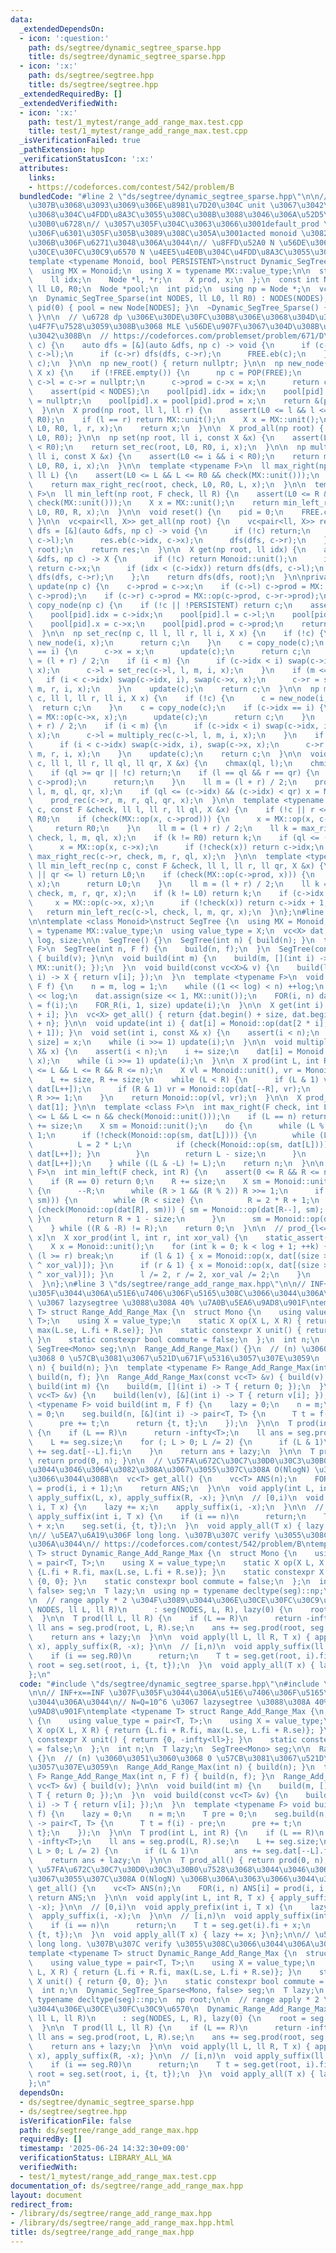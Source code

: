 ```yaml
---
data:
  _extendedDependsOn:
  - icon: ':question:'
    path: ds/segtree/dynamic_segtree_sparse.hpp
    title: ds/segtree/dynamic_segtree_sparse.hpp
  - icon: ':x:'
    path: ds/segtree/segtree.hpp
    title: ds/segtree/segtree.hpp
  _extendedRequiredBy: []
  _extendedVerifiedWith:
  - icon: ':x:'
    path: test/1_mytest/range_add_range_max.test.cpp
    title: test/1_mytest/range_add_range_max.test.cpp
  _isVerificationFailed: true
  _pathExtension: hpp
  _verificationStatusIcon: ':x:'
  attributes:
    links:
    - https://codeforces.com/contest/542/problem/B
  bundledCode: "#line 2 \"ds/segtree/dynamic_segtree_sparse.hpp\"\n\n// \u5E38\u306B\
    \u307B\u3068\u3093\u3069\u306E\u8981\u7D20\u304C unit \u3067\u3042\u308B\u3053\
    \u3068\u304C\u4FDD\u8A3C\u3055\u308C\u308B\u3088\u3046\u306A\u52D5\u7684\u30BB\
    \u30B0\u6728\n// \u3057\u305F\u304C\u3063\u3066\u3001default_prod \u306E\u985E\
    \u306F\u6301\u305F\u305B\u3089\u308C\u305A\u3001acted monoid \u3082\u4E00\u822C\
    \u306B\u306F\u6271\u3048\u306A\u3044\n// \u8FFD\u52A0 N \u56DE\u306E\u3068\u304D\
    \u30CE\u30FC\u30C9\u6570 N \u4EE5\u4E0B\u304C\u4FDD\u8A3C\u3055\u308C\u308B\n\
    template <typename Monoid, bool PERSISTENT>\nstruct Dynamic_SegTree_Sparse {\n\
    \  using MX = Monoid;\n  using X = typename MX::value_type;\n\n  struct Node {\n\
    \    ll idx;\n    Node *l, *r;\n    X prod, x;\n  };\n  const int NODES;\n  const\
    \ ll L0, R0;\n  Node *pool;\n  int pid;\n  using np = Node *;\n  vc<np> FREE;\n\
    \n  Dynamic_SegTree_Sparse(int NODES, ll L0, ll R0) : NODES(NODES), L0(L0), R0(R0),\
    \ pid(0) { pool = new Node[NODES]; }\n  ~Dynamic_SegTree_Sparse() { delete[] pool;\
    \ }\n\n  // \u6728 dp \u306E\u30DE\u30FC\u30B8\u306E\u3068\u304D\u306A\u3069\u306B\
    \u4F7F\u7528\u3059\u308B\u3068 MLE \u56DE\u907F\u3067\u304D\u308B\u3053\u3068\u304C\
    \u3042\u308B\n  // https://codeforces.com/problemset/problem/671/D\n  void free_subtree(np\
    \ c) {\n    auto dfs = [&](auto &dfs, np c) -> void {\n      if (c->l) dfs(dfs,\
    \ c->l);\n      if (c->r) dfs(dfs, c->r);\n      FREE.eb(c);\n    };\n    dfs(dfs,\
    \ c);\n  }\n\n  np new_root() { return nullptr; }\n\n  np new_node(ll idx, const\
    \ X x) {\n    if (!FREE.empty()) {\n      np c = POP(FREE);\n      c->idx = idx,\
    \ c->l = c->r = nullptr;\n      c->prod = c->x = x;\n      return c;\n    }\n\
    \    assert(pid < NODES);\n    pool[pid].idx = idx;\n    pool[pid].l = pool[pid].r\
    \ = nullptr;\n    pool[pid].x = pool[pid].prod = x;\n    return &(pool[pid++]);\n\
    \  }\n\n  X prod(np root, ll l, ll r) {\n    assert(L0 <= l && l <= r && r <=\
    \ R0);\n    if (l == r) return MX::unit();\n    X x = MX::unit();\n    prod_rec(root,\
    \ L0, R0, l, r, x);\n    return x;\n  }\n\n  X prod_all(np root) { return prod(root,\
    \ L0, R0); }\n\n  np set(np root, ll i, const X &x) {\n    assert(L0 <= i && i\
    \ < R0);\n    return set_rec(root, L0, R0, i, x);\n  }\n\n  np multiply(np root,\
    \ ll i, const X &x) {\n    assert(L0 <= i && i < R0);\n    return multiply_rec(root,\
    \ L0, R0, i, x);\n  }\n\n  template <typename F>\n  ll max_right(np root, F check,\
    \ ll L) {\n    assert(L0 <= L && L <= R0 && check(MX::unit()));\n    X x = MX::unit();\n\
    \    return max_right_rec(root, check, L0, R0, L, x);\n  }\n\n  template <typename\
    \ F>\n  ll min_left(np root, F check, ll R) {\n    assert(L0 <= R && R <= R0 &&\
    \ check(MX::unit()));\n    X x = MX::unit();\n    return min_left_rec(root, check,\
    \ L0, R0, R, x);\n  }\n\n  void reset() {\n    pid = 0;\n    FREE.clear();\n \
    \ }\n\n  vc<pair<ll, X>> get_all(np root) {\n    vc<pair<ll, X>> res;\n    auto\
    \ dfs = [&](auto &dfs, np c) -> void {\n      if (!c) return;\n      dfs(dfs,\
    \ c->l);\n      res.eb(c->idx, c->x);\n      dfs(dfs, c->r);\n    };\n    dfs(dfs,\
    \ root);\n    return res;\n  }\n\n  X get(np root, ll idx) {\n    auto dfs = [&](auto\
    \ &dfs, np c) -> X {\n      if (!c) return Monoid::unit();\n      if (idx == c->idx)\
    \ return c->x;\n      if (idx < (c->idx)) return dfs(dfs, c->l);\n      return\
    \ dfs(dfs, c->r);\n    };\n    return dfs(dfs, root);\n  }\n\nprivate:\n  void\
    \ update(np c) {\n    c->prod = c->x;\n    if (c->l) c->prod = MX::op(c->l->prod,\
    \ c->prod);\n    if (c->r) c->prod = MX::op(c->prod, c->r->prod);\n  }\n\n  np\
    \ copy_node(np c) {\n    if (!c || !PERSISTENT) return c;\n    assert(pid < NODES);\n\
    \    pool[pid].idx = c->idx;\n    pool[pid].l = c->l;\n    pool[pid].r = c->r;\n\
    \    pool[pid].x = c->x;\n    pool[pid].prod = c->prod;\n    return &(pool[pid++]);\n\
    \  }\n\n  np set_rec(np c, ll l, ll r, ll i, X x) {\n    if (!c) {\n      c =\
    \ new_node(i, x);\n      return c;\n    }\n    c = copy_node(c);\n    if (c->idx\
    \ == i) {\n      c->x = x;\n      update(c);\n      return c;\n    }\n    ll m\
    \ = (l + r) / 2;\n    if (i < m) {\n      if (c->idx < i) swap(c->idx, i), swap(c->x,\
    \ x);\n      c->l = set_rec(c->l, l, m, i, x);\n    }\n    if (m <= i) {\n   \
    \   if (i < c->idx) swap(c->idx, i), swap(c->x, x);\n      c->r = set_rec(c->r,\
    \ m, r, i, x);\n    }\n    update(c);\n    return c;\n  }\n\n  np multiply_rec(np\
    \ c, ll l, ll r, ll i, X x) {\n    if (!c) {\n      c = new_node(i, x);\n    \
    \  return c;\n    }\n    c = copy_node(c);\n    if (c->idx == i) {\n      c->x\
    \ = MX::op(c->x, x);\n      update(c);\n      return c;\n    }\n    ll m = (l\
    \ + r) / 2;\n    if (i < m) {\n      if (c->idx < i) swap(c->idx, i), swap(c->x,\
    \ x);\n      c->l = multiply_rec(c->l, l, m, i, x);\n    }\n    if (m <= i) {\n\
    \      if (i < c->idx) swap(c->idx, i), swap(c->x, x);\n      c->r = multiply_rec(c->r,\
    \ m, r, i, x);\n    }\n    update(c);\n    return c;\n  }\n\n  void prod_rec(np\
    \ c, ll l, ll r, ll ql, ll qr, X &x) {\n    chmax(ql, l);\n    chmin(qr, r);\n\
    \    if (ql >= qr || !c) return;\n    if (l == ql && r == qr) {\n      x = MX::op(x,\
    \ c->prod);\n      return;\n    }\n    ll m = (l + r) / 2;\n    prod_rec(c->l,\
    \ l, m, ql, qr, x);\n    if (ql <= (c->idx) && (c->idx) < qr) x = MX::op(x, c->x);\n\
    \    prod_rec(c->r, m, r, ql, qr, x);\n  }\n\n  template <typename F>\n  ll max_right_rec(np\
    \ c, const F &check, ll l, ll r, ll ql, X &x) {\n    if (!c || r <= ql) return\
    \ R0;\n    if (check(MX::op(x, c->prod))) {\n      x = MX::op(x, c->prod);\n \
    \     return R0;\n    }\n    ll m = (l + r) / 2;\n    ll k = max_right_rec(c->l,\
    \ check, l, m, ql, x);\n    if (k != R0) return k;\n    if (ql <= (c->idx)) {\n\
    \      x = MX::op(x, c->x);\n      if (!check(x)) return c->idx;\n    }\n    return\
    \ max_right_rec(c->r, check, m, r, ql, x);\n  }\n\n  template <typename F>\n \
    \ ll min_left_rec(np c, const F &check, ll l, ll r, ll qr, X &x) {\n    if (!c\
    \ || qr <= l) return L0;\n    if (check(MX::op(c->prod, x))) {\n      x = MX::op(c->prod,\
    \ x);\n      return L0;\n    }\n    ll m = (l + r) / 2;\n    ll k = min_left_rec(c->r,\
    \ check, m, r, qr, x);\n    if (k != L0) return k;\n    if (c->idx < qr) {\n \
    \     x = MX::op(c->x, x);\n      if (!check(x)) return c->idx + 1;\n    }\n \
    \   return min_left_rec(c->l, check, l, m, qr, x);\n  }\n};\n#line 2 \"ds/segtree/segtree.hpp\"\
    \n\ntemplate <class Monoid>\nstruct SegTree {\n  using MX = Monoid;\n  using X\
    \ = typename MX::value_type;\n  using value_type = X;\n  vc<X> dat;\n  int n,\
    \ log, size;\n\n  SegTree() {}\n  SegTree(int n) { build(n); }\n  template <typename\
    \ F>\n  SegTree(int n, F f) {\n    build(n, f);\n  }\n  SegTree(const vc<X>& v)\
    \ { build(v); }\n\n  void build(int m) {\n    build(m, [](int i) -> X { return\
    \ MX::unit(); });\n  }\n  void build(const vc<X>& v) {\n    build(len(v), [&](int\
    \ i) -> X { return v[i]; });\n  }\n  template <typename F>\n  void build(int m,\
    \ F f) {\n    n = m, log = 1;\n    while ((1 << log) < n) ++log;\n    size = 1\
    \ << log;\n    dat.assign(size << 1, MX::unit());\n    FOR(i, n) dat[size + i]\
    \ = f(i);\n    FOR_R(i, 1, size) update(i);\n  }\n\n  X get(int i) { return dat[size\
    \ + i]; }\n  vc<X> get_all() { return {dat.begin() + size, dat.begin() + size\
    \ + n}; }\n\n  void update(int i) { dat[i] = Monoid::op(dat[2 * i], dat[2 * i\
    \ + 1]); }\n  void set(int i, const X& x) {\n    assert(i < n);\n    dat[i +=\
    \ size] = x;\n    while (i >>= 1) update(i);\n  }\n\n  void multiply(int i, const\
    \ X& x) {\n    assert(i < n);\n    i += size;\n    dat[i] = Monoid::op(dat[i],\
    \ x);\n    while (i >>= 1) update(i);\n  }\n\n  X prod(int L, int R) {\n    assert(0\
    \ <= L && L <= R && R <= n);\n    X vl = Monoid::unit(), vr = Monoid::unit();\n\
    \    L += size, R += size;\n    while (L < R) {\n      if (L & 1) vl = Monoid::op(vl,\
    \ dat[L++]);\n      if (R & 1) vr = Monoid::op(dat[--R], vr);\n      L >>= 1,\
    \ R >>= 1;\n    }\n    return Monoid::op(vl, vr);\n  }\n\n  X prod_all() { return\
    \ dat[1]; }\n\n  template <class F>\n  int max_right(F check, int L) {\n    assert(0\
    \ <= L && L <= n && check(Monoid::unit()));\n    if (L == n) return n;\n    L\
    \ += size;\n    X sm = Monoid::unit();\n    do {\n      while (L % 2 == 0) L >>=\
    \ 1;\n      if (!check(Monoid::op(sm, dat[L]))) {\n        while (L < size) {\n\
    \          L = 2 * L;\n          if (check(Monoid::op(sm, dat[L]))) { sm = Monoid::op(sm,\
    \ dat[L++]); }\n        }\n        return L - size;\n      }\n      sm = Monoid::op(sm,\
    \ dat[L++]);\n    } while ((L & -L) != L);\n    return n;\n  }\n\n  template <class\
    \ F>\n  int min_left(F check, int R) {\n    assert(0 <= R && R <= n && check(Monoid::unit()));\n\
    \    if (R == 0) return 0;\n    R += size;\n    X sm = Monoid::unit();\n    do\
    \ {\n      --R;\n      while (R > 1 && (R % 2)) R >>= 1;\n      if (!check(Monoid::op(dat[R],\
    \ sm))) {\n        while (R < size) {\n          R = 2 * R + 1;\n          if\
    \ (check(Monoid::op(dat[R], sm))) { sm = Monoid::op(dat[R--], sm); }\n       \
    \ }\n        return R + 1 - size;\n      }\n      sm = Monoid::op(dat[R], sm);\n\
    \    } while ((R & -R) != R);\n    return 0;\n  }\n\n  // prod_{l<=i<r} A[i xor\
    \ x]\n  X xor_prod(int l, int r, int xor_val) {\n    static_assert(Monoid::commute);\n\
    \    X x = Monoid::unit();\n    for (int k = 0; k < log + 1; ++k) {\n      if\
    \ (l >= r) break;\n      if (l & 1) { x = Monoid::op(x, dat[(size >> k) + ((l++)\
    \ ^ xor_val)]); }\n      if (r & 1) { x = Monoid::op(x, dat[(size >> k) + ((--r)\
    \ ^ xor_val)]); }\n      l /= 2, r /= 2, xor_val /= 2;\n    }\n    return x;\n\
    \  }\n};\n#line 3 \"ds/segtree/range_add_range_max.hpp\"\n\n// INF+x==INF \u307F\
    \u305F\u3044\u306A\u51E6\u7406\u306F\u5165\u308C\u3066\u3044\u306A\u3044\n// N=Q=10^6\
    \ \u3067 lazysegtree \u3088\u308A 40% \u7A0B\u5EA6\u9AD8\u901F\ntemplate <typename\
    \ T> struct Range_Add_Range_Max {\n  struct Mono {\n    using value_type = pair<T,\
    \ T>;\n    using X = value_type;\n    static X op(X L, X R) { return {L.fi + R.fi,\
    \ max(L.se, L.fi + R.se)}; }\n    static constexpr X unit() { return {0, -infty<ll>};\
    \ }\n    static constexpr bool commute = false;\n  };\n  int n;\n  T lazy;\n \
    \ SegTree<Mono> seg;\n\n  Range_Add_Range_Max() {}\n  // (n) \u3060\u3051\u3060\
    \u3068 0 \u57CB\u3081\u3067\u521D\u671F\u5316\u3057\u307E\u3059\n  Range_Add_Range_Max(int\
    \ n) { build(n); }\n  template <typename F> Range_Add_Range_Max(int n, F f) {\
    \ build(n, f); }\n  Range_Add_Range_Max(const vc<T> &v) { build(v); }\n\n  void\
    \ build(int m) {\n    build(m, [](int i) -> T { return 0; });\n  }\n  void build(const\
    \ vc<T> &v) {\n    build(len(v), [&](int i) -> T { return v[i]; });\n  }\n  template\
    \ <typename F> void build(int m, F f) {\n    lazy = 0;\n    n = m;\n    T pre\
    \ = 0;\n    seg.build(n, [&](int i) -> pair<T, T> {\n      T t = f(i) - pre;\n\
    \      pre += t;\n      return {t, t};\n    });\n  }\n\n  T prod(int L, int R)\
    \ {\n    if (L == R)\n      return -infty<T>;\n    ll ans = seg.prod(L, R).se;\n\
    \    L += seg.size;\n    for (; L > 0; L /= 2) {\n      if (L & 1)\n        ans\
    \ += seg.dat[--L].fi;\n    }\n    return ans + lazy;\n  }\n\n  T prod_all() {\
    \ return prod(0, n); }\n\n  // \u57FA\u672C\u30C7\u30D0\u30C3\u30B0\u7528\u3068\
    \u3044\u3046\u3064\u3082\u308A\u3067\u3055\u307C\u308A O(NlogN) \u306B\u306A\u3063\
    \u3066\u3044\u308B\n  vc<T> get_all() {\n    vc<T> ANS(n);\n    FOR(i, n) ANS[i]\
    \ = prod(i, i + 1);\n    return ANS;\n  }\n\n  void apply(int L, int R, T x) {\
    \ apply_suffix(L, x), apply_suffix(R, -x); }\n\n  // [0,i)\n  void apply_prefix(int\
    \ i, T x) {\n    lazy += x;\n    apply_suffix(i, -x);\n  }\n\n  // [i,n)\n  void\
    \ apply_suffix(int i, T x) {\n    if (i == n)\n      return;\n    T t = seg.get(i).fi\
    \ + x;\n    seg.set(i, {t, t});\n  }\n  void apply_all(T x) { lazy += x; }\n};\n\
    \n// \u5EA7\u6A19\u306F long long. \u307B\u307C verify \u3055\u308C\u3066\u3044\
    \u306A\u3044\n// https://codeforces.com/contest/542/problem/B\ntemplate <typename\
    \ T> struct Dynamic_Range_Add_Range_Max {\n  struct Mono {\n    using value_type\
    \ = pair<T, T>;\n    using X = value_type;\n    static X op(X L, X R) { return\
    \ {L.fi + R.fi, max(L.se, L.fi + R.se)}; }\n    static constexpr X unit() { return\
    \ {0, 0}; }\n    static constexpr bool commute = false;\n  };\n  int n;\n  Dynamic_SegTree_Sparse<Mono,\
    \ false> seg;\n  T lazy;\n  using np = typename decltype(seg)::np;\n  np root;\n\
    \n  // range apply * 2 \u304F\u3089\u3044\u306E\u30CE\u30FC\u30C9\u6570\n  Dynamic_Range_Add_Range_Max(int\
    \ NODES, ll L, ll R)\n      : seg(NODES, L, R), lazy(0) {\n    root = seg.new_root();\n\
    \  }\n\n  T prod(ll L, ll R) {\n    if (L == R)\n      return -infty<T>;\n   \
    \ ll ans = seg.prod(root, L, R).se;\n    ans += seg.prod(root, seg.L0, L).fi;\n\
    \    return ans + lazy;\n  }\n\n  void apply(ll L, ll R, T x) { apply_suffix(L,\
    \ x), apply_suffix(R, -x); }\n\n  // [i,n)\n  void apply_suffix(ll i, T x) {\n\
    \    if (i == seg.R0)\n      return;\n    T t = seg.get(root, i).fi + x;\n   \
    \ root = seg.set(root, i, {t, t});\n  }\n  void apply_all(T x) { lazy += x; }\n\
    };\n"
  code: "#include \"ds/segtree/dynamic_segtree_sparse.hpp\"\n#include \"ds/segtree/segtree.hpp\"\
    \n\n// INF+x==INF \u307F\u305F\u3044\u306A\u51E6\u7406\u306F\u5165\u308C\u3066\
    \u3044\u306A\u3044\n// N=Q=10^6 \u3067 lazysegtree \u3088\u308A 40% \u7A0B\u5EA6\
    \u9AD8\u901F\ntemplate <typename T> struct Range_Add_Range_Max {\n  struct Mono\
    \ {\n    using value_type = pair<T, T>;\n    using X = value_type;\n    static\
    \ X op(X L, X R) { return {L.fi + R.fi, max(L.se, L.fi + R.se)}; }\n    static\
    \ constexpr X unit() { return {0, -infty<ll>}; }\n    static constexpr bool commute\
    \ = false;\n  };\n  int n;\n  T lazy;\n  SegTree<Mono> seg;\n\n  Range_Add_Range_Max()\
    \ {}\n  // (n) \u3060\u3051\u3060\u3068 0 \u57CB\u3081\u3067\u521D\u671F\u5316\
    \u3057\u307E\u3059\n  Range_Add_Range_Max(int n) { build(n); }\n  template <typename\
    \ F> Range_Add_Range_Max(int n, F f) { build(n, f); }\n  Range_Add_Range_Max(const\
    \ vc<T> &v) { build(v); }\n\n  void build(int m) {\n    build(m, [](int i) ->\
    \ T { return 0; });\n  }\n  void build(const vc<T> &v) {\n    build(len(v), [&](int\
    \ i) -> T { return v[i]; });\n  }\n  template <typename F> void build(int m, F\
    \ f) {\n    lazy = 0;\n    n = m;\n    T pre = 0;\n    seg.build(n, [&](int i)\
    \ -> pair<T, T> {\n      T t = f(i) - pre;\n      pre += t;\n      return {t,\
    \ t};\n    });\n  }\n\n  T prod(int L, int R) {\n    if (L == R)\n      return\
    \ -infty<T>;\n    ll ans = seg.prod(L, R).se;\n    L += seg.size;\n    for (;\
    \ L > 0; L /= 2) {\n      if (L & 1)\n        ans += seg.dat[--L].fi;\n    }\n\
    \    return ans + lazy;\n  }\n\n  T prod_all() { return prod(0, n); }\n\n  //\
    \ \u57FA\u672C\u30C7\u30D0\u30C3\u30B0\u7528\u3068\u3044\u3046\u3064\u3082\u308A\
    \u3067\u3055\u307C\u308A O(NlogN) \u306B\u306A\u3063\u3066\u3044\u308B\n  vc<T>\
    \ get_all() {\n    vc<T> ANS(n);\n    FOR(i, n) ANS[i] = prod(i, i + 1);\n   \
    \ return ANS;\n  }\n\n  void apply(int L, int R, T x) { apply_suffix(L, x), apply_suffix(R,\
    \ -x); }\n\n  // [0,i)\n  void apply_prefix(int i, T x) {\n    lazy += x;\n  \
    \  apply_suffix(i, -x);\n  }\n\n  // [i,n)\n  void apply_suffix(int i, T x) {\n\
    \    if (i == n)\n      return;\n    T t = seg.get(i).fi + x;\n    seg.set(i,\
    \ {t, t});\n  }\n  void apply_all(T x) { lazy += x; }\n};\n\n// \u5EA7\u6A19\u306F\
    \ long long. \u307B\u307C verify \u3055\u308C\u3066\u3044\u306A\u3044\n// https://codeforces.com/contest/542/problem/B\n\
    template <typename T> struct Dynamic_Range_Add_Range_Max {\n  struct Mono {\n\
    \    using value_type = pair<T, T>;\n    using X = value_type;\n    static X op(X\
    \ L, X R) { return {L.fi + R.fi, max(L.se, L.fi + R.se)}; }\n    static constexpr\
    \ X unit() { return {0, 0}; }\n    static constexpr bool commute = false;\n  };\n\
    \  int n;\n  Dynamic_SegTree_Sparse<Mono, false> seg;\n  T lazy;\n  using np =\
    \ typename decltype(seg)::np;\n  np root;\n\n  // range apply * 2 \u304F\u3089\
    \u3044\u306E\u30CE\u30FC\u30C9\u6570\n  Dynamic_Range_Add_Range_Max(int NODES,\
    \ ll L, ll R)\n      : seg(NODES, L, R), lazy(0) {\n    root = seg.new_root();\n\
    \  }\n\n  T prod(ll L, ll R) {\n    if (L == R)\n      return -infty<T>;\n   \
    \ ll ans = seg.prod(root, L, R).se;\n    ans += seg.prod(root, seg.L0, L).fi;\n\
    \    return ans + lazy;\n  }\n\n  void apply(ll L, ll R, T x) { apply_suffix(L,\
    \ x), apply_suffix(R, -x); }\n\n  // [i,n)\n  void apply_suffix(ll i, T x) {\n\
    \    if (i == seg.R0)\n      return;\n    T t = seg.get(root, i).fi + x;\n   \
    \ root = seg.set(root, i, {t, t});\n  }\n  void apply_all(T x) { lazy += x; }\n\
    };\n"
  dependsOn:
  - ds/segtree/dynamic_segtree_sparse.hpp
  - ds/segtree/segtree.hpp
  isVerificationFile: false
  path: ds/segtree/range_add_range_max.hpp
  requiredBy: []
  timestamp: '2025-06-24 14:32:30+09:00'
  verificationStatus: LIBRARY_ALL_WA
  verifiedWith:
  - test/1_mytest/range_add_range_max.test.cpp
documentation_of: ds/segtree/range_add_range_max.hpp
layout: document
redirect_from:
- /library/ds/segtree/range_add_range_max.hpp
- /library/ds/segtree/range_add_range_max.hpp.html
title: ds/segtree/range_add_range_max.hpp
---
```

